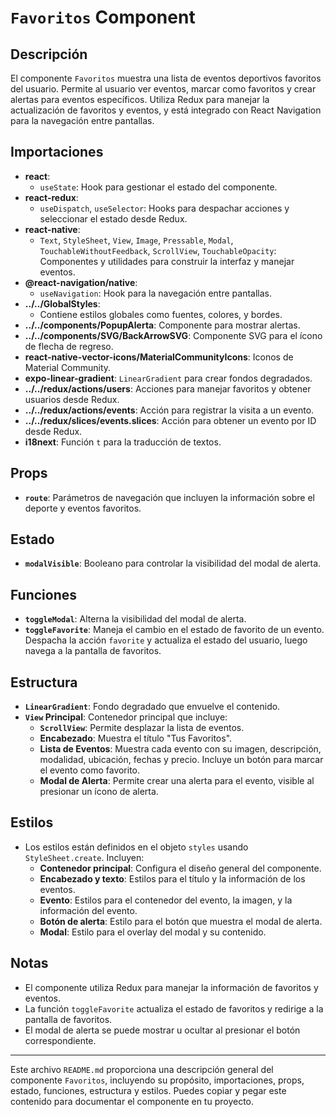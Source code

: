 # `Favoritos` Component

## Descripción

El componente `Favoritos` muestra una lista de eventos deportivos favoritos del usuario. Permite al usuario ver eventos, marcar como favoritos y crear alertas para eventos específicos. Utiliza Redux para manejar la actualización de favoritos y eventos, y está integrado con React Navigation para la navegación entre pantallas.

## Importaciones

- **react**:
  - `useState`: Hook para gestionar el estado del componente.
- **react-redux**:
  - `useDispatch`, `useSelector`: Hooks para despachar acciones y seleccionar el estado desde Redux.
- **react-native**:
  - `Text`, `StyleSheet`, `View`, `Image`, `Pressable`, `Modal`, `TouchableWithoutFeedback`, `ScrollView`, `TouchableOpacity`: Componentes y utilidades para construir la interfaz y manejar eventos.
- **@react-navigation/native**:
  - `useNavigation`: Hook para la navegación entre pantallas.
- **../../GlobalStyles**:
  - Contiene estilos globales como fuentes, colores, y bordes.
- **../../components/PopupAlerta**: Componente para mostrar alertas.
- **../../components/SVG/BackArrowSVG**: Componente SVG para el ícono de flecha de regreso.
- **react-native-vector-icons/MaterialCommunityIcons**: Iconos de Material Community.
- **expo-linear-gradient**: `LinearGradient` para crear fondos degradados.
- **../../redux/actions/users**: Acciones para manejar favoritos y obtener usuarios desde Redux.
- **../../redux/actions/events**: Acción para registrar la visita a un evento.
- **../../redux/slices/events.slices**: Acción para obtener un evento por ID desde Redux.
- **i18next**: Función `t` para la traducción de textos.

## Props

- **`route`**: Parámetros de navegación que incluyen la información sobre el deporte y eventos favoritos.

## Estado

- **`modalVisible`**: Booleano para controlar la visibilidad del modal de alerta.

## Funciones

- **`toggleModal`**: Alterna la visibilidad del modal de alerta.
- **`toggleFavorite`**: Maneja el cambio en el estado de favorito de un evento. Despacha la acción `favorite` y actualiza el estado del usuario, luego navega a la pantalla de favoritos.

## Estructura

- **`LinearGradient`**: Fondo degradado que envuelve el contenido.
- **`View` Principal**: Contenedor principal que incluye:
  - **`ScrollView`**: Permite desplazar la lista de eventos.
  - **Encabezado**: Muestra el título "Tus Favoritos".
  - **Lista de Eventos**: Muestra cada evento con su imagen, descripción, modalidad, ubicación, fechas y precio. Incluye un botón para marcar el evento como favorito.
  - **Modal de Alerta**: Permite crear una alerta para el evento, visible al presionar un ícono de alerta.

## Estilos

- Los estilos están definidos en el objeto `styles` usando `StyleSheet.create`. Incluyen:
  - **Contenedor principal**: Configura el diseño general del componente.
  - **Encabezado y texto**: Estilos para el título y la información de los eventos.
  - **Evento**: Estilos para el contenedor del evento, la imagen, y la información del evento.
  - **Botón de alerta**: Estilo para el botón que muestra el modal de alerta.
  - **Modal**: Estilo para el overlay del modal y su contenido.

## Notas

- El componente utiliza Redux para manejar la información de favoritos y eventos.
- La función `toggleFavorite` actualiza el estado de favoritos y redirige a la pantalla de favoritos.
- El modal de alerta se puede mostrar u ocultar al presionar el botón correspondiente.

---

Este archivo `README.md` proporciona una descripción general del componente `Favoritos`, incluyendo su propósito, importaciones, props, estado, funciones, estructura y estilos. Puedes copiar y pegar este contenido para documentar el componente en tu proyecto.
